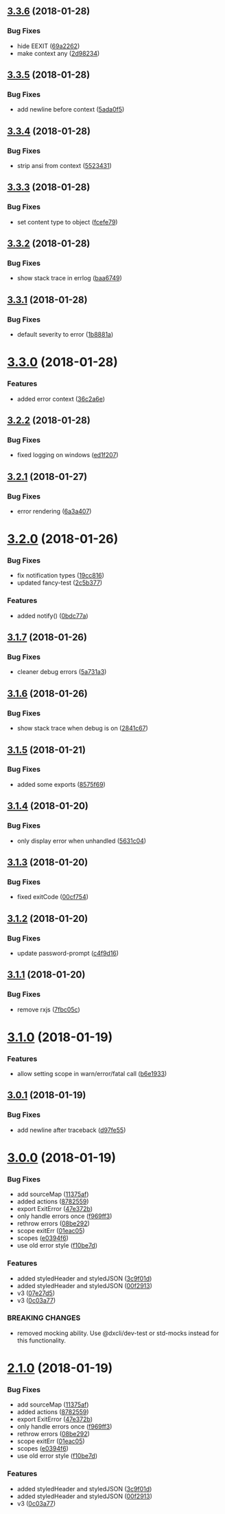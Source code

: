 <a name="3.3.6"></a>
## [3.3.6](https://github.com/dxcli/cli-ux/compare/5ada0f5afb095273bbf6e533a9bee7afeadcb51c...v3.3.6) (2018-01-28)


### Bug Fixes

* hide EEXIT ([69a2262](https://github.com/dxcli/cli-ux/commit/69a2262))
* make context any ([2d98234](https://github.com/dxcli/cli-ux/commit/2d98234))

<a name="3.3.5"></a>
## [3.3.5](https://github.com/dxcli/cli-ux/compare/55234318a3c6e9cc63ed3fbf4000d7cd08f9332f...v3.3.5) (2018-01-28)


### Bug Fixes

* add newline before context ([5ada0f5](https://github.com/dxcli/cli-ux/commit/5ada0f5))

<a name="3.3.4"></a>
## [3.3.4](https://github.com/dxcli/cli-ux/compare/fcefe7934ebafe668a52183e2c727965719d63d0...v3.3.4) (2018-01-28)


### Bug Fixes

* strip ansi from context ([5523431](https://github.com/dxcli/cli-ux/commit/5523431))

<a name="3.3.3"></a>
## [3.3.3](https://github.com/dxcli/cli-ux/compare/baa67494a4be2066ba877e7dc6ab320e3ed972a3...v3.3.3) (2018-01-28)


### Bug Fixes

* set content type to object ([fcefe79](https://github.com/dxcli/cli-ux/commit/fcefe79))

<a name="3.3.2"></a>
## [3.3.2](https://github.com/dxcli/cli-ux/compare/1b8881a7f0f1ec52df18073f9fe17972e691599b...v3.3.2) (2018-01-28)


### Bug Fixes

* show stack trace in errlog ([baa6749](https://github.com/dxcli/cli-ux/commit/baa6749))

<a name="3.3.1"></a>
## [3.3.1](https://github.com/dxcli/cli-ux/compare/dea2d691df66b04ef9361047d3caedabecb568cb...v3.3.1) (2018-01-28)


### Bug Fixes

* default severity to error ([1b8881a](https://github.com/dxcli/cli-ux/commit/1b8881a))

<a name="3.3.0"></a>
# [3.3.0](https://github.com/dxcli/cli-ux/compare/ed1f20770c0a4d4862b88ed9d326d95d18f42646...v3.3.0) (2018-01-28)


### Features

* added error context ([36c2a6e](https://github.com/dxcli/cli-ux/commit/36c2a6e))

<a name="3.2.2"></a>
## [3.2.2](https://github.com/dxcli/cli-ux/compare/6a3a407b4926d449553c7a6c8afd5b7945634288...v3.2.2) (2018-01-28)


### Bug Fixes

* fixed logging on windows ([ed1f207](https://github.com/dxcli/cli-ux/commit/ed1f207))

<a name="3.2.1"></a>
## [3.2.1](https://github.com/dxcli/cli-ux/compare/24b359f0971638b3247e9b618ff0d57fe04b1f1c...v3.2.1) (2018-01-27)


### Bug Fixes

* error rendering ([6a3a407](https://github.com/dxcli/cli-ux/commit/6a3a407))

<a name="3.2.0"></a>
# [3.2.0](https://github.com/dxcli/cli-ux/compare/5a731a3d18140e2a516ffda35ed9b35d99b9fe20...v3.2.0) (2018-01-26)


### Bug Fixes

* fix notification types ([19cc816](https://github.com/dxcli/cli-ux/commit/19cc816))
* updated fancy-test ([2c5b377](https://github.com/dxcli/cli-ux/commit/2c5b377))


### Features

* added notify() ([0bdc77a](https://github.com/dxcli/cli-ux/commit/0bdc77a))

<a name="3.1.7"></a>
## [3.1.7](https://github.com/dxcli/cli-ux/compare/2841c67c47ad976b247fd9b47a0d3efb4044db9e...v3.1.7) (2018-01-26)


### Bug Fixes

* cleaner debug errors ([5a731a3](https://github.com/dxcli/cli-ux/commit/5a731a3))

<a name="3.1.6"></a>
## [3.1.6](https://github.com/dxcli/cli-ux/compare/8575f69d6cbcafeb863225c5bde11de1207d42f0...v3.1.6) (2018-01-26)


### Bug Fixes

* show stack trace when debug is on ([2841c67](https://github.com/dxcli/cli-ux/commit/2841c67))

<a name="3.1.5"></a>
## [3.1.5](https://github.com/dxcli/cli-ux/compare/5631c047709bf7025fb9399e1764a2cb45e2daf9...v3.1.5) (2018-01-21)


### Bug Fixes

* added some exports ([8575f69](https://github.com/dxcli/cli-ux/commit/8575f69))

<a name="3.1.4"></a>
## [3.1.4](https://github.com/dxcli/cli-ux/compare/00cf754903f88b7daa379667f2e616253381b518...v3.1.4) (2018-01-20)


### Bug Fixes

* only display error when unhandled ([5631c04](https://github.com/dxcli/cli-ux/commit/5631c04))

<a name="3.1.3"></a>
## [3.1.3](https://github.com/dxcli/cli-ux/compare/c4f9d162525f9b4db63206a271b380e1bd357bb3...v3.1.3) (2018-01-20)


### Bug Fixes

* fixed exitCode ([00cf754](https://github.com/dxcli/cli-ux/commit/00cf754))

<a name="3.1.2"></a>
## [3.1.2](https://github.com/dxcli/cli-ux/compare/5c43c89f96d825e4e7e41eb6cda9a6ed209730e0...v3.1.2) (2018-01-20)


### Bug Fixes

* update password-prompt ([c4f9d16](https://github.com/dxcli/cli-ux/commit/c4f9d16))

<a name="3.1.1"></a>
## [3.1.1](https://github.com/dxcli/cli-ux/compare/b6e193302e266a2754dc87a671674920a34e11c5...v3.1.1) (2018-01-20)


### Bug Fixes

* remove rxjs ([7fbc05c](https://github.com/dxcli/cli-ux/commit/7fbc05c))

<a name="3.1.0"></a>
# [3.1.0](https://github.com/dxcli/cli-ux/compare/d97fe55bc687f862a282a40500ba5313509fb866...v3.1.0) (2018-01-19)


### Features

* allow setting scope in warn/error/fatal call ([b6e1933](https://github.com/dxcli/cli-ux/commit/b6e1933))

<a name="3.0.1"></a>
## [3.0.1](https://github.com/dxcli/cli-ux/compare/07e27d5d3dab474c577eab1ae58f5e68a1256f79...v3.0.1) (2018-01-19)


### Bug Fixes

* add newline after traceback ([d97fe55](https://github.com/dxcli/cli-ux/commit/d97fe55))

<a name="3.0.0"></a>
# [3.0.0](https://github.com/dxcli/cli-ux/compare/v2.0.21...v3.0.0) (2018-01-19)


### Bug Fixes

* add sourceMap ([11375af](https://github.com/dxcli/cli-ux/commit/11375af))
* added actions ([8782559](https://github.com/dxcli/cli-ux/commit/8782559))
* export ExitError ([47e372b](https://github.com/dxcli/cli-ux/commit/47e372b))
* only handle errors once ([f969ff3](https://github.com/dxcli/cli-ux/commit/f969ff3))
* rethrow errors ([08be292](https://github.com/dxcli/cli-ux/commit/08be292))
* scope exitErr ([01eac05](https://github.com/dxcli/cli-ux/commit/01eac05))
* scopes ([e0394f6](https://github.com/dxcli/cli-ux/commit/e0394f6))
* use old error style ([f10be7d](https://github.com/dxcli/cli-ux/commit/f10be7d))


### Features

* added styledHeader and styledJSON ([3c9f01d](https://github.com/dxcli/cli-ux/commit/3c9f01d))
* added styledHeader and styledJSON ([00f2913](https://github.com/dxcli/cli-ux/commit/00f2913))
* v3 ([07e27d5](https://github.com/dxcli/cli-ux/commit/07e27d5))
* v3 ([0c03a77](https://github.com/dxcli/cli-ux/commit/0c03a77))


### BREAKING CHANGES

* removed mocking ability. Use @dxcli/dev-test or
std-mocks instead for this functionality.

<a name="2.1.0"></a>
# [2.1.0](https://github.com/dxcli/cli-ux/compare/v2.0.21...v2.1.0) (2018-01-19)


### Bug Fixes

* add sourceMap ([11375af](https://github.com/dxcli/cli-ux/commit/11375af))
* added actions ([8782559](https://github.com/dxcli/cli-ux/commit/8782559))
* export ExitError ([47e372b](https://github.com/dxcli/cli-ux/commit/47e372b))
* only handle errors once ([f969ff3](https://github.com/dxcli/cli-ux/commit/f969ff3))
* rethrow errors ([08be292](https://github.com/dxcli/cli-ux/commit/08be292))
* scope exitErr ([01eac05](https://github.com/dxcli/cli-ux/commit/01eac05))
* scopes ([e0394f6](https://github.com/dxcli/cli-ux/commit/e0394f6))
* use old error style ([f10be7d](https://github.com/dxcli/cli-ux/commit/f10be7d))


### Features

* added styledHeader and styledJSON ([3c9f01d](https://github.com/dxcli/cli-ux/commit/3c9f01d))
* added styledHeader and styledJSON ([00f2913](https://github.com/dxcli/cli-ux/commit/00f2913))
* v3 ([0c03a77](https://github.com/dxcli/cli-ux/commit/0c03a77))
